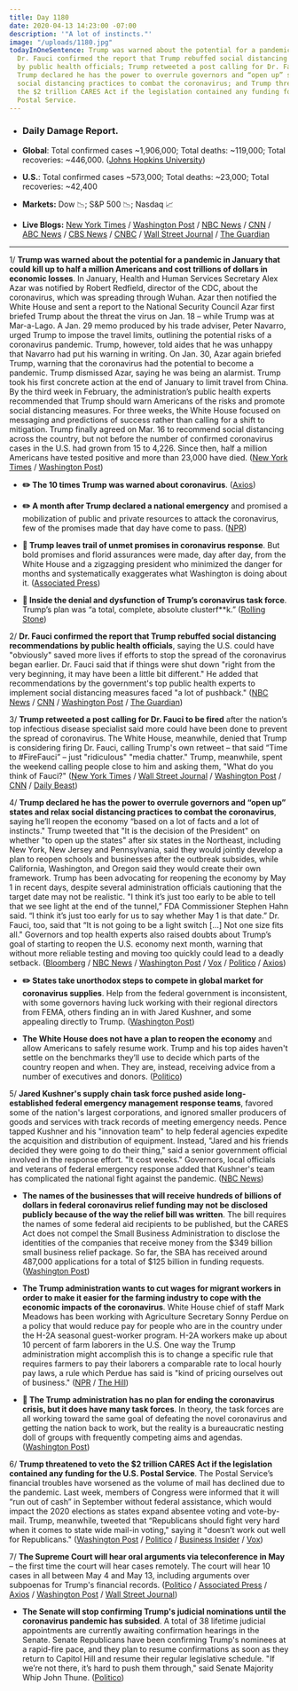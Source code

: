 ```yaml
---
title: Day 1180
date: 2020-04-13 14:23:00 -07:00
description: '"A lot of instincts."'
image: "/uploads/1180.jpg"
todayInOneSentence: Trump was warned about the potential for a pandemic in January;
  Dr. Fauci confirmed the report that Trump rebuffed social distancing recommendations
  by public health officials; Trump retweeted a post calling for Dr. Fauci to be fired;
  Trump declared he has the power to overrule governors and “open up” states and relax
  social distancing practices to combat the coronavirus; and Trump threatened to veto
  the $2 trillion CARES Act if the legislation contained any funding for the U.S.
  Postal Service.
---
```


* ### Daily Damage Report.

* **Global**: Total confirmed cases \~1,906,000; Total deaths: \~119,000; Total recoveries: \~446,000. ([Johns Hopkins University](https://coronavirus.jhu.edu/map.html))

* **U.S.**: Total confirmed cases \~573,000; Total deaths: \~23,000; Total recoveries: \~42,400

* **Markets:** Dow 📉; S&P 500 📉; Nasdaq 📈

* **Live Blogs:** [New York Times](https://www.nytimes.com/2020/04/13/us/coronavirus-updates.html?action=click&module=Spotlight&pgtype=Homepage) / [Washington Post](https://www.washingtonpost.com/world/2020/04/13/coronavirus-latest-news/?hpid=hp_hp-banner-main_virus-ticker-1240am%3Aprime-time%2Fpromo&itid=hp_hp-banner-main_virus-ticker-1240am%3Aprime-time%2Fpromo) / [NBC News](https://www.nbcnews.com/health/health-news/live-blog/2020-04-13-coronavirus-news-n1182376) / [CNN](https://www.cnn.com/world/live-news/coronavirus-pandemic-04-13-20/index.html) / [ABC News](https://abcnews.go.com/US/coronavirus-live-updates-trump-retweets-call-fire-fauci/story?id=70114771&cid=clicksource_4380645_2_heads_hero_live_hero_hed) / [CBS News](https://www.cbsnews.com/live-updates/coronavirus-pandemic-covid-19-latest-news-2020-04-13/) / [CNBC](https://www.cnbc.com/2020/04/13/coronavirus-latest-updates.html) / [Wall Street Journal](https://www.wsj.com/livecoverage/coronavirus-2020-04-13?mod=theme_coronavirus-ribbon) / [The Guardian](https://www.theguardian.com/world/live/2020/apr/13/coronavirus-us-live-donald-trump-anthony-fauci-new-york-times-report-social-distancing-deaths-latest-news-updates)

---

1/ **Trump was warned about the potential for a pandemic in January that could kill up to half a million Americans and cost trillions of dollars in economic losses**. In January, Health and Human Services Secretary Alex Azar was notified by Robert Redfield, director of the CDC, about the coronavirus, which was  spreading through Wuhan. Azar then notified the White House and sent a report to the National Security Council Azar first briefed Trump about the threat the virus on Jan. 18 – while Trump was at Mar-a-Lago. A Jan. 29 memo produced by his trade adviser, Peter Navarro, urged Trump to impose the travel limits, outlining the potential risks of a coronavirus pandemic. Trump, however, told aides that he was unhappy that Navarro had put his warning in writing. On Jan. 30, Azar again briefed Trump, warning that the coronavirus had the potential to become a pandemic. Trump dismissed Azar, saying he was being an alarmist. Trump took his first concrete action at the end of January to limit travel from China. By the third week in February, the administration’s public health experts recommended that Trump should warn Americans of the risks and promote social distancing measures. For three weeks, the White House focused on messaging and predictions of success rather than calling for a shift to mitigation. Trump finally agreed on Mar. 16 to recommend social distancing across the country, but not before the number of confirmed coronavirus cases in the U.S. had grown from 15 to 4,226. Since then, half a million Americans have tested positive and more than 23,000 have died. ([New York Times](https://www.nytimes.com/2020/04/11/us/politics/coronavirus-trump-response.html) / [Washington Post](https://www.washingtonpost.com/national-security/2020/04/04/coronavirus-government-dysfunction/?arc404=true))

* **✏️ The 10 times Trump was warned about coronavirus**. ([Axios](https://www.axios.com/trump-coronavirus-warnings-46ea8006-2e19-4810-82c1-0f10f4f9aa97.html))

* **✏️ A month after Trump declared a national emergency** and promised a mobilization of public and private resources to attack the coronavirus, few of the promises made that day have come to pass. ([NPR](https://www.npr.org/2020/04/13/832797592/a-month-after-emergency-declaration-trumps-promises-largely-unfulfilled))

* **👑 Trump leaves trail of unmet promises in coronavirus response**. But bold promises and florid assurances were made, day after day, from the White House and a zigzagging president who minimized the danger for months and systematically exaggerates what Washington is doing about it. ([Associated Press](https://apnews.com/1b92ce21f8ddf7eefb634b92fee38fed))

* **👑 Inside the denial and dysfunction of Trump’s coronavirus task force**. Trump’s plan was “a total, complete, absolute clusterf\*\*k.” ([Rolling Stone](https://www.rollingstone.com/politics/politics-features/trump-coronavirus-covid-white-house-testing-kushner-cdc-dysfunction-red-dawn-982308/))

2/ **Dr. Fauci confirmed the report that Trump rebuffed social distancing recommendations by public health officials**, saying the U.S. could have "obviously" saved more lives if efforts to stop the spread of the coronavirus began earlier. Dr. Fauci said that if things were shut down "right from the very beginning, it may have been a little bit different." He added that recommendations by the government's top public health experts to implement social distancing measures faced "a lot of pushback." ([NBC News](https://www.nbcnews.com/politics/donald-trump/fauci-earlier-social-distancing-measures-obviously-would-have-saved-more-n1182186) / [CNN](https://www.cnn.com/2020/04/13/politics/donald-trump-anthony-fauci-tweet/index.html) / [Washington Post](https://www.washingtonpost.com/opinions/2020/04/13/fauci-admits-delay-cost-lives-trumpers-should-too/) / [The Guardian](https://www.theguardian.com/world/2020/apr/12/fauci-trump-rebuffed-social-distancing-advice-coronavirus))

3/ **Trump retweeted a post calling for Dr. Fauci to be fired** after the nation’s top infectious disease specialist said more could have been done to prevent the spread of coronavirus. The White House, meanwhile, denied that Trump is considering firing Dr. Fauci, calling Trump's own retweet – that said “Time to #FireFauci” – just "ridiculous" "media chatter." Trump, meanwhile, spent the weekend calling people close to him and asking them, "What do you think of Fauci?" ([New York Times](https://www.nytimes.com/2020/04/12/us/politics/trump-fauci-coronavirus.html) / [Wall Street Journal](https://www.wsj.com/articles/trump-retweets-call-for-dr-fauci-to-be-fired-over-coronavirus-comments-11586760531) / [Washington Post](https://www.washingtonpost.com/nation/2020/04/13/trump-fire-fauci-coronavirus/) / [CNN](https://www.cnn.com/2020/04/13/politics/donald-trump-anthony-fauci-tweet/) / [Daily Beast](https://www.thedailybeast.com/trump-spends-easter-asking-confidants-what-do-you-think-of-fauci))

4/ **Trump declared he has the power to overrule governors and “open up” states and relax social distancing practices to combat the coronavirus**, saying he’ll reopen the economy “based on a lot of facts and a lot of instincts." Trump tweeted that "It is the decision of the President" on whether "to open up the states" after six states in the Northeast, including New York, New Jersey and Pennsylvania, said they would jointly develop a plan to reopen schools and businesses after the outbreak subsides, while California, Washington, and Oregon said they would create their own framework. Trump has been advocating for reopening the economy by May 1 in recent days, despite several administration officials cautioning that the target date may not be realistic. "I think it’s just too early to be able to tell that we see light at the end of the tunnel,” FDA Commissioner Stephen Hahn said. “I think it’s just too early for us to say whether May 1 is that date.” Dr. Fauci, too, said that “It is not going to be a light switch \[...\] Not one size fits all." Governors and top health experts also raised doubts about Trump’s goal of starting to reopen the U.S. economy next month, warning that without more reliable testing and moving too quickly could lead to a deadly setback. ([Bloomberg](https://www.bloomberg.com/news/articles/2020-04-13/trump-declares-he-has-power-to-open-up-states-not-governors?sref=MIBMEEoj) / [NBC News](https://www.nbcnews.com/politics/donald-trump/trump-eager-restart-economy-may-he-weighs-toughest-decision-his-n1182351) / [Washington Post](https://www.washingtonpost.com/politics/reopening-us-economy-by-may-1-may-be-unrealistic-say-experts-including-some-within-trump-administration/2020/04/12/15c922e4-7cde-11ea-9040-68981f488eed_story.html) / [Vox](https://www.vox.com/2020/4/12/21218336/coronavirus-trump-economy-reopen-social-distancing-end-soon) / [Politico](https://www.politico.com/news/2020/04/12/phil-murphy-reopen-coronavirus-180974) / [Axios](https://www.axios.com/trump-coronavirus-reopening-governors-states-3ce510ff-cd94-4b4a-89b8-58d8bca5d69f.html))

* **✏️ States take unorthodox steps to compete in global market for coronavirus supplies**. Help from the federal government is inconsistent, with some governors having luck working with their regional directors from FEMA, others finding an in with Jared Kushner, and some appealing directly to Trump. ([Washington Post](https://www.washingtonpost.com/politics/as-feds-play-backup-states-take-unorthodox-steps-to-compete-in-cutthroat-global-market-for-coronavirus-supplies/2020/04/11/609b5d84-7a70-11ea-a130-df573469f094_story.html))

* **The White House does not have a plan to reopen the economy** and allow Americans to safely resume work. Trump and his top aides haven't settle on the benchmarks they’ll use to decide which parts of the country reopen and when. They are, instead, receiving advice from a number of executives and donors. ([Politico](https://www.politico.com/news/2020/04/12/white-house-restart-economy-doesnt-have-solid-plan-182373))

5/ **Jared Kushner's supply chain task force pushed aside long-established federal emergency management response teams**, favored some of the nation's largest corporations, and ignored smaller producers of goods and services with track records of meeting emergency needs. Pence tapped Kushner and his "innovation team" to help federal agencies expedite the acquisition and distribution of equipment. Instead, "Jared and his friends decided they were going to do their thing," said a senior government official involved in the response effort. "It cost weeks." Governors, local officials and veterans of federal emergency response added that Kushner's team has complicated the national fight against the pandemic. ([NBC News](https://www.nbcnews.com/politics/white-house/trump-s-coronavirus-task-force-amassed-power-it-boosted-industry-n1180786))

* **The names of the businesses that will receive hundreds of billions of dollars in federal coronavirus relief funding may not be disclosed publicly because of the way the relief bill was written**. The bill requires the names of some federal aid recipients to be published, but the CARES Act does not compel the Small Business Administration to disclose the identities of the companies that receive money from the $349 billion small business relief package. So far, the SBA has received around 487,000 applications for a total of $125 billion in funding requests. ([Washington Post](https://www.washingtonpost.com/business/2020/04/13/whos-getting-these-hundreds-billions-government-aid-now-public-may-be-dark/))

* **The Trump administration wants to cut wages for migrant workers in order to make it easier for the farming industry to cope with the economic impacts of the coronavirus**. White House chief of staff Mark Meadows has been working with Agriculture Secretary Sonny Perdue on a policy that would reduce pay for people who are in the country under the H-2A seasonal guest-worker program. H-2A workers make up about 10 percent of farm laborers in the U.S. One way the Trump administration might accomplish this is to change a specific rule that requires farmers to pay their laborers a comparable rate to local hourly pay laws, a rule which Perdue has said is "kind of pricing ourselves out of business." ([NPR](https://www.npr.org/2020/04/13/833010445/to-help-farmers-white-house-wants-to-lower-migrant-wages) / [The Hill](https://thehill.com/policy/healthcare/492320-trump-admin-looks-to-cut-farmworker-pay-to-help-industry-during-pandemic))

* **👑 The Trump administration has no plan for ending the coronavirus crisis, but it does have many task forces**. In theory, the task forces are all working toward the same goal of defeating the novel coronavirus and getting the nation back to work, but the reality is a bureaucratic nesting doll of groups with frequently competing aims and agendas. ([Washington Post](https://www.washingtonpost.com/politics/trump-task-forces-coronavirus-pandemic/2020/04/11/5cc5a30c-7a77-11ea-a130-df573469f094_story.html))

6/ **Trump threatened to veto the $2 trillion CARES Act if the legislation contained any funding for the U.S. Postal Service**. The Postal Service’s financial troubles have worsened as the volume of mail has declined due to the pandemic. Last week, members of Congress were informed that it will “run out of cash” in September without federal assistance, which would impact the 2020 elections as states expand absentee voting and vote-by-mail. Trump, meanwhile, tweeted that “Republicans should fight very hard when it comes to state wide mail-in voting," saying it "doesn’t work out well for Republicans." ([Washington Post](https://www.washingtonpost.com/business/2020/04/11/post-office-bailout-trump/) / [Politico](https://www.politico.com/news/2020/04/13/democrats-fear-november-wisconsin-voting-spectacle-179585) / [Business Insider](https://www.businessinsider.com/postal-service-funding-crisis-could-harm-voting-by-mail-coronavirus-2020-4) / [Vox](https://www.vox.com/2020/4/12/21218151/usps-bailout-privatization-amazon-trump))

7/ **The Supreme Court will hear oral arguments via teleconference in May** – the first time the court will hear cases remotely. The court will hear 10 cases in all between May 4 and May 13, including arguments over subpoenas for Trump's financial records. ([Politico](https://www.politico.com/news/2020/04/13/coronavirus-supreme-court-183223) / [Associated Press](https://apnews.com/84443fdc79ae2d9fd5a1601e40d50014) / [Axios](https://www.axios.com/supreme-court-telephone-cases-trump-financial-records-7b9732fa-edfe-45ff-a3cb-25132ceb4078.html) / [Washington Post](https://www.washingtonpost.com/politics/courts_law/supreme-court-for-first-time-to-hold-arguments-via-teleconference-next-month/2020/04/13/f7e325d0-7d8d-11ea-a3ee-13e1ae0a3571_story.html) / [Wall Street Journal](https://www.wsj.com/articles/supreme-court-to-break-tradition-hold-oral-arguments-by-teleconference-11586789676))

* **The Senate will stop confirming Trump's judicial nominations until the coronavirus pandemic has subsided**. A total of 38 lifetime judicial appointments are currently awaiting confirmation hearings in the Senate. Senate Republicans have been confirming Trump's nominees at a rapid-fire pace, and they plan to resume confirmations as soon as they return to Capitol Hill and resume their regular legislative schedule. "If we’re not there, it’s hard to push them through," said Senate Majority Whip John Thune. ([Politico](https://www.politico.com/news/2020/04/13/senate-trump-judges-coronavirus-175188))